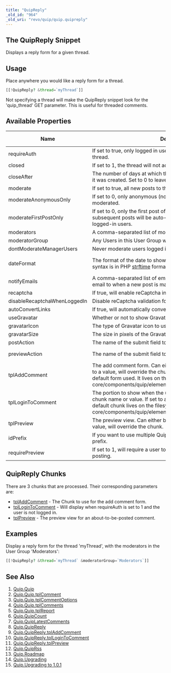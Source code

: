 ```yaml
---
title: "QuipReply"
_old_id: "964"
_old_uri: "revo/quip/quip.quipreply"
---
```


## The QuipReply Snippet

Displays a reply form for a given thread.

## Usage

Place anywhere you would like a reply form for a thread.

``` php 
[[!QuipReply? &thread=`myThread`]]
```

Not specifying a thread will make the QuipReply snippet look for the 'quip\_thread' GET parameter. This is useful for threaded comments.

## Available Properties

| Name | Description | Default Value |
|------|-------------|---------------|
| requireAuth | If set to true, only logged in users will be able to comment on the thread. | 0 |
| closed | If set to 1, the thread will not accept new comments. | 0 |
| closeAfter | The number of days at which the thread will automatically close after it was created. Set to 0 to leave open indefinitely. | 14 |
| moderate | If set to true, all new posts to the thread will be moderated. | 0 |
| moderateAnonymousOnly | If set to 0, only anonymous (non-logged-in users) will be moderated. | 0 |
| moderateFirstPostOnly | If set to 0, only the first post of the user will be moderated. All subsequent posts will be auto-approved. This only applies to logged-in users. | 1 |
| moderators | A comma-separated list of moderator usernames for this thread. |  |
| moderatorGroup | Any Users in this User Group will have moderator access. | Administrator |
| dontModerateManagerUsers | Never moderate users logged into the manager. | 1 |
| dateFormat | The format of the date to show for a comment's post date. The syntax is in PHP [strftime](http://php.net/strftime) format. | %b %d, %Y at %I:%M %p |
| notifyEmails | A comma-separated list of email addresses to send a notification email to when a new post is made on this thread. |
| recaptcha | If true, will enable reCaptcha in the add comment form. | 0 |
| disableRecaptchaWhenLoggedIn | Disable reCaptcha validation for logged in users. | 1 |
| autoConvertLinks | If true, will automatically convert URLs to links. | 1 |
| useGravatar | Whether or not to show Gravatar icons in comments. | 1 |
| gravatarIcon | The type of Gravatar icon to use for a user without a Gravatar. | identicon |
| gravatarSize | The size in pixels of the Gravatar. | 50 |
| postAction | The name of the submit field to initiate a comment post. | quip-post |
| previewAction | The name of the submit field to preview a comment post. | quip-preview |
| tplAddComment | The add comment form. Can either be a chunk name or value. If set to a value, will override the chunk. See [tplAddComment](/extras/revo/quip/quip.quipreply/quip.quipreply.tpladdcomment "Quip.QuipReply.tplAddComment") for the default form used. It lives on the filesystem: core/components/quip/elements/chunks/quipaddcomment.chunk.tpl |  |
| tplLoginToComment | The portion to show when the user is not logged in. Can either be a chunk name or value. If set to a value, will override the chunk. The default chunk lives on the filesystem: core/components/quip/elements/chunks/quipaddcomment.chunk.tpl |  |
| tplPreview | The preview view. Can either be a chunk name or value. If set to a value, will override the chunk. |  |
| idPrefix | If you want to use multiple Quip instances on a page, change this ID prefix. | qcom |
| requirePreview | If set to 1, will require a user to preview their comment before posting. | 0 |

## QuipReply Chunks

There are 3 chunks that are processed. Their corresponding parameters are:

- [tplAddComment](/extras/revo/quip/quip.quipreply/quip.quipreply.tpladdcomment "Quip.QuipReply.tplAddComment") - The Chunk to use for the add comment form.
- [tplLoginToComment](/extras/revo/quip/quip.quipreply/quip.quipreply.tpllogintocomment "Quip.QuipReply.tplLoginToComment") - Will display when requireAuth is set to 1 and the user is not logged in.
- [tplPreview](/extras/revo/quip/quip.quipreply/quip.quipreply.tplpreview "Quip.QuipReply.tplPreview") - The preview view for an about-to-be-posted comment.

## Examples

Display a reply form for the thread 'myThread', with the moderators in the User Group 'Moderators':

``` php 
[[!QuipReply? &thread=`myThread` &moderatorGroup=`Moderators`]]
```

## See Also

1. [Quip.Quip](/extras/revo/quip/quip.quip)
  1. [Quip.Quip.tplComment](/extras/revo/quip/quip.quip/quip.quip.tplcomment)
  2. [Quip.Quip.tplCommentOptions](/extras/revo/quip/quip.quip/quip.quip.tplcommentoptions)
  3. [Quip.Quip.tplComments](/extras/revo/quip/quip.quip/quip.quip.tplcomments)
  4. [Quip.Quip.tplReport](/extras/revo/quip/quip.quip/quip.quip.tplreport)
2. [Quip.QuipCount](/extras/revo/quip/quip.quipcount)
3. [Quip.QuipLatestComments](/extras/revo/quip/quip.quiplatestcomments)
4. [Quip.QuipReply](/extras/revo/quip/quip.quipreply)
  1. [Quip.QuipReply.tplAddComment](/extras/revo/quip/quip.quipreply/quip.quipreply.tpladdcomment)
  2. [Quip.QuipReply.tplLoginToComment](/extras/revo/quip/quip.quipreply/quip.quipreply.tpllogintocomment)
  3. [Quip.QuipReply.tplPreview](/extras/revo/quip/quip.quipreply/quip.quipreply.tplpreview)
5. [Quip.QuipRss](/extras/revo/quip/quip.quiprss)
6. [Quip.Roadmap](/extras/revo/quip/quip.roadmap)
7. [Quip.Upgrading](/extras/revo/quip/quip.upgrading)
  1. [Quip.Upgrading to 1.0.1](/extras/revo/quip/quip.upgrading/quip.upgrading-to-1.0.1)